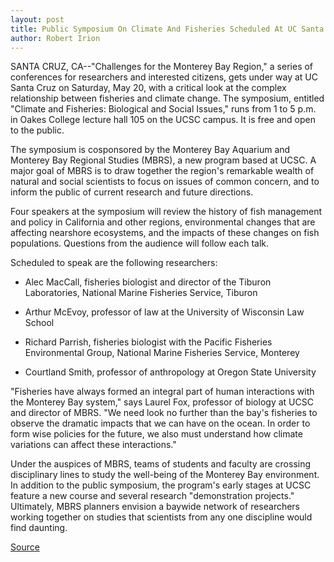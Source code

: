 ```yaml
---
layout: post
title: Public Symposium On Climate And Fisheries Scheduled At UC Santa Cruz
author: Robert Irion
---
```


SANTA CRUZ, CA--"Challenges for the Monterey Bay Region," a series  of conferences for researchers and interested citizens, gets under  way at UC Santa Cruz on Saturday, May 20, with a critical look at the  complex relationship between fisheries and climate change. The  symposium, entitled "Climate and Fisheries: Biological and Social  Issues," runs from 1 to 5 p.m. in Oakes College lecture hall 105 on  the UCSC campus. It is free and open to the public.

The symposium is cosponsored by the Monterey Bay Aquarium  and Monterey Bay Regional Studies (MBRS), a new program based at  UCSC. A major goal of MBRS is to draw together the region's  remarkable wealth of natural and social scientists to focus on  issues of common concern, and to inform the public of current  research and future directions.

Four speakers at the symposium will review the history of fish  management and policy in California and other regions,  environmental changes that are affecting nearshore ecosystems, and  the impacts of these changes on fish populations. Questions from the  audience will follow each talk.

Scheduled to speak are the following researchers:

* Alec MacCall, fisheries biologist and director of the Tiburon  Laboratories, National Marine Fisheries Service, Tiburon

* Arthur McEvoy, professor of law at the University of  Wisconsin Law School

* Richard Parrish, fisheries biologist with the Pacific  Fisheries Environmental Group, National Marine Fisheries Service,  Monterey

* Courtland Smith, professor of anthropology at Oregon State  University

"Fisheries have always formed an integral part of human  interactions with the Monterey Bay system," says Laurel Fox,  professor of biology at UCSC and director of MBRS. "We need look no  further than the bay's fisheries to observe the dramatic impacts  that we can have on the ocean. In order to form wise policies for the  future, we also must understand how climate variations can affect  these interactions."

Under the auspices of MBRS, teams of students and faculty are  crossing disciplinary lines to study the well-being of the Monterey  Bay environment. In addition to the public symposium, the program's  early stages at UCSC feature a new course and several research  "demonstration projects." Ultimately, MBRS planners envision a  baywide network of researchers working together on studies that  scientists from any one discipline would find daunting.

[Source](http://www1.ucsc.edu/news_events/press_releases/archive/94-95/05-95/050595-Public_symposium_on.html "Permalink to 050595-Public_symposium_on")
